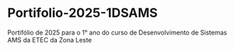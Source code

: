# Portifolio-2025-1DSAMS
Portifólio de 2025 para o 1° ano do curso de Desenvolvimento de Sistemas AMS da ETEC da Zona Leste

